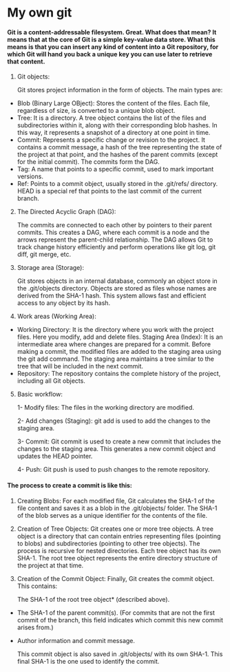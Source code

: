 # My own git  


#### Git is a content-addressable filesystem. Great. What does that mean? It means that at the core of Git is a simple key-value data store. What this means is that you can insert any kind of content into a Git repository, for which Git will hand you back a unique key you can use later to retrieve that content.

1. Git objects:

    Git stores project information in the form of objects. The main types are:
- Blob (Binary Large OBject): Stores the content of the files. Each file, regardless of size, is converted to a unique blob object.
- Tree: It is a directory. A tree object contains the list of the files and subdirectories within it, along with their corresponding blob hashes. In this way, it represents a snapshot of a directory at one point in time.
- Commit: Represents a specific change or revision to the project. It contains a commit message, a hash of the tree representing the state of the project at that point, and the hashes of the parent commits (except for the initial commit). The commits form the DAG.
- Tag: A name that points to a specific commit, used to mark important versions.
- Ref: Points to a commit object, usually stored in the .git/refs/ directory. HEAD is a special ref that points to the last commit of the current branch.

2. The Directed Acyclic Graph (DAG):

    The commits are connected to each other by pointers to their parent commits. This creates a DAG, where each commit is a node and the arrows represent the parent-child relationship. The DAG allows Git to track change history efficiently and perform operations like git log, git diff, git merge, etc.

3. Storage area (Storage):

    Git stores objects in an internal database, commonly an object store in the .git/objects directory. Objects are stored as files whose names are derived from the SHA-1 hash. This system allows fast and efficient access to any object by its hash.

4. Work areas (Working Area):

- Working Directory: It is the directory where you work with the project files. Here you modify, add and delete files.
 Staging Area (Index): It is an intermediate area where changes are prepared for a commit. Before making a commit, the modified files are added to the staging area using the git add command. The staging area maintains a tree similar to the tree that will be included in the next commit.
- Repository: The repository contains the complete history of the project, including all Git objects.

5. Basic workflow:

    1- Modify files: The files in the working directory are modified.
    
    2- Add changes (Staging): git add is used to add the changes to the staging area.

    3- Commit: Git commit is used to create a new commit that includes the changes to the staging area. This generates a new commit object and updates the HEAD pointer.

    4- Push: Git push is used to push changes to the remote repository.


#### The process to create a commit is like this:

1. Creating Blobs: For each modified file, Git calculates the SHA-1 of the file content and saves it as a blob in the .git/objects/ folder. The SHA-1 of the blob serves as a unique identifier for the contents of the file.

2. Creation of Tree Objects: Git creates one or more tree objects. A tree object is a directory that can contain entries representing files (pointing to blobs) and subdirectories (pointing to other tree objects). The process is recursive for nested directories. Each tree object has its own SHA-1. The root tree object represents the entire directory structure of the project at that time.

3. Creation of the Commit Object: Finally, Git creates the commit object. This contains:

   The SHA-1 of the root tree object* (described above).
  * The SHA-1 of the parent commit(s). (For commits that are not the first commit of the branch, this field indicates which commit this new commit arises from.)
  * Author information and commit message.

    This commit object is also saved in .git/objects/ with its own SHA-1. This final SHA-1 is the one used to identify the commit.



